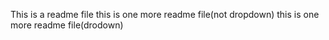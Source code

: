 This is a readme file
this is one more readme file(not dropdown)
this is one more readme file(drodown)
